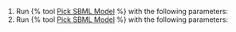 1. Run {% tool [Pick SBML Model](toolshed.g2.bx.psu.edu/repos/tduigou/get_sbml_model/get_sbml_model/0.0.1) %} with the following parameters:
1. Run {% tool [Pick SBML Model](https://usegalaxy.eu/root?tool_id=toolshed.g2.bx.psu.edu/repos/crs4/bwa_mem/bwa_mem/0.8.0) %} with the following parameters: